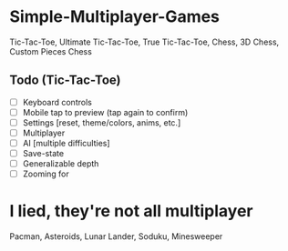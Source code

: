 # Simple-Multiplayer-Games
Tic-Tac-Toe, Ultimate Tic-Tac-Toe, True Tic-Tac-Toe, Chess, 3D Chess, Custom Pieces Chess

## Todo (Tic-Tac-Toe)
- [ ] Keyboard controls  
- [ ] Mobile tap to preview (tap again to confirm)
- [ ] Settings [reset, theme/colors, anims, etc.]  
- [ ] Multiplayer  
- [ ] AI [multiple difficulties]  
- [ ] Save-state
- [ ] Generalizable depth
- [ ] Zooming for

# I lied, they're not all multiplayer
Pacman, Asteroids, Lunar Lander, Soduku, Minesweeper
